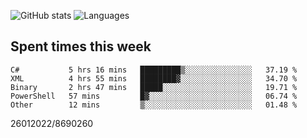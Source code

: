 ![GitHub stats](https://github-readme-stats.vercel.app/api?username=emipa606&theme=github_dark&show_icons=true) 
![Languages](https://github-readme-stats.vercel.app/api/top-langs/?username=emipa606&theme=github_dark&layout=compact)

## Spent times this week
<!--START_SECTION:waka-->

```text
C#           5 hrs 16 mins   █████████▒░░░░░░░░░░░░░░░   37.19 %
XML          4 hrs 55 mins   ████████▓░░░░░░░░░░░░░░░░   34.70 %
Binary       2 hrs 47 mins   █████░░░░░░░░░░░░░░░░░░░░   19.71 %
PowerShell   57 mins         █▓░░░░░░░░░░░░░░░░░░░░░░░   06.74 %
Other        12 mins         ▒░░░░░░░░░░░░░░░░░░░░░░░░   01.48 %
```

<!--END_SECTION:waka-->


26012022/8690260
